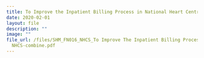 ```yaml
---
title: To Improve the Inpatient Billing Process in National Heart Centre Singapore
date: 2020-02-01
layout: file
description: ""
image: ""
file_url: /files/SHM_FN016_NHCS_To Improve The Inpatient Billing Process in
  NHCS-combine.pdf
---
```

